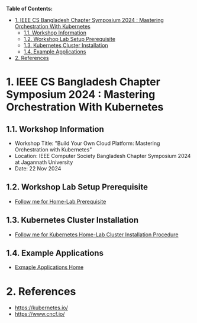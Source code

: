 **Table of Contents:**
- [1. IEEE CS Bangladesh Chapter Symposium 2024 : Mastering Orchestration With Kubernetes](#1-ieee-cs-bangladesh-chapter-symposium-2024--mastering-orchestration-with-kubernetes)
  - [1.1. Workshop Information](#11-workshop-information)
  - [1.2. Workshop Lab Setup Prerequisite](#12-workshop-lab-setup-prerequisite)
  - [1.3. Kubernetes Cluster Installation](#13-kubernetes-cluster-installation)
  - [1.4. Example Applications](#14-example-applications)
- [2. References](#2-references)


# 1. IEEE CS Bangladesh Chapter Symposium 2024 : Mastering Orchestration With Kubernetes

## 1.1. Workshop Information
- Workshop Title: "Build Your Own Cloud Platform: Mastering Orchestration with Kubernetes"
- Location: IEEE Computer Society Bangladesh Chapter Symposium 2024 at Jagannath University
- Date: 22 Nov 2024


## 1.2. Workshop Lab Setup Prerequisite
- [Follow me for Home-Lab Prerequisite](./installation/home-lab-preparation/README.md)


## 1.3. Kubernetes Cluster Installation

- [Follow me for Kubernetes Home-Lab Cluster Installation Procedure](./installation/kubernetes-lab-setup/READEME.md)


## 1.4. Example Applications

- [Exmaple Applications Home](./example-applications/README.md)




# 2. References
- https://kubernetes.io/
- https://www.cncf.io/